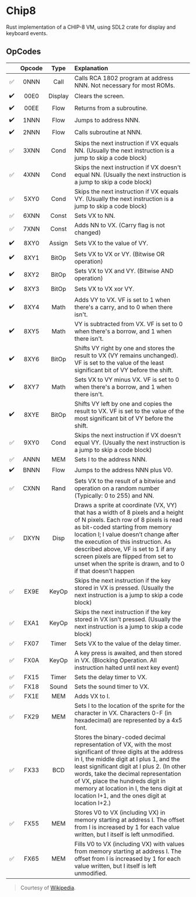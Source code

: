 # Chip8

Rust implementation of a CHIP-8 VM, using SDL2 crate for display and keyboard events.

## OpCodes

|                    | Opcode |  Type   | Explanation                                                                                                                                                                                                                                                                                                                                                                             |
| :----------------: | :----: | :-----: | :-------------------------------------------------------------------------------------------------------------------------------------------------------------------------------------------------------------------------------------------------------------------------------------------------------------------------------------------------------------------------------------- |
| :white_check_mark: |  0NNN  |  Call   | Calls RCA 1802 program at address NNN. Not necessary for most ROMs.                                                                                                                                                                                                                                                                                                                     |
| :heavy_check_mark: |  00E0  | Display | Clears the screen.                                                                                                                                                                                                                                                                                                                                                                      |
| :heavy_check_mark: |  00EE  |  Flow   | Returns from a subroutine.                                                                                                                                                                                                                                                                                                                                                              |
| :heavy_check_mark: |  1NNN  |  Flow   | Jumps to address NNN.                                                                                                                                                                                                                                                                                                                                                                   |
| :heavy_check_mark: |  2NNN  |  Flow   | Calls subroutine at NNN.                                                                                                                                                                                                                                                                                                                                                                |
| :white_check_mark: |  3XNN  |  Cond   | Skips the next instruction if VX equals NN. (Usually the next instruction is a jump to skip a code block)                                                                                                                                                                                                                                                                               |
| :white_check_mark: |  4XNN  |  Cond   | Skips the next instruction if VX doesn't equal NN. (Usually the next instruction is a jump to skip a code block)                                                                                                                                                                                                                                                                        |
| :white_check_mark: |  5XY0  |  Cond   | Skips the next instruction if VX equals VY. (Usually the next instruction is a jump to skip a code block)                                                                                                                                                                                                                                                                               |
| :white_check_mark: |  6XNN  |  Const  | Sets VX to NN.                                                                                                                                                                                                                                                                                                                                                                          |
| :white_check_mark: |  7XNN  |  Const  | Adds NN to VX. (Carry flag is not changed)                                                                                                                                                                                                                                                                                                                                              |
| :heavy_check_mark: |  8XY0  | Assign  | Sets VX to the value of VY.                                                                                                                                                                                                                                                                                                                                                             |
| :heavy_check_mark: |  8XY1  |  BitOp  | Sets VX to VX or VY. (Bitwise OR operation)                                                                                                                                                                                                                                                                                                                                             |
| :heavy_check_mark: |  8XY2  |  BitOp  | Sets VX to VX and VY. (Bitwise AND operation)                                                                                                                                                                                                                                                                                                                                           |
| :heavy_check_mark: |  8XY3  |  BitOp  | Sets VX to VX xor VY.                                                                                                                                                                                                                                                                                                                                                                   |
| :heavy_check_mark: |  8XY4  |  Math   | Adds VY to VX. VF is set to 1 when there's a carry, and to 0 when there isn't.                                                                                                                                                                                                                                                                                                          |
| :heavy_check_mark: |  8XY5  |  Math   | VY is subtracted from VX. VF is set to 0 when there's a borrow, and 1 when there isn't.                                                                                                                                                                                                                                                                                                 |
| :heavy_check_mark: |  8XY6  |  BitOp  | Shifts VY right by one and stores the result to VX (VY remains unchanged). VF is set to the value of the least significant bit of VY before the shift.                                                                                                                                                                                                                                  |
| :heavy_check_mark: |  8XY7  |  Math   | Sets VX to VY minus VX. VF is set to 0 when there's a borrow, and 1 when there isn't.                                                                                                                                                                                                                                                                                                   |
| :heavy_check_mark: |  8XYE  |  BitOp  | Shifts VY left by one and copies the result to VX. VF is set to the value of the most significant bit of VY before the shift.                                                                                                                                                                                                                                                           |
| :white_check_mark: |  9XY0  |  Cond   | Skips the next instruction if VX doesn't equal VY. (Usually the next instruction is a jump to skip a code block)                                                                                                                                                                                                                                                                        |
| :white_check_mark: |  ANNN  |   MEM   | Sets I to the address NNN.                                                                                                                                                                                                                                                                                                                                                              |
| :heavy_check_mark: |  BNNN  |  Flow   | Jumps to the address NNN plus V0.                                                                                                                                                                                                                                                                                                                                                       |
| :white_check_mark: |  CXNN  |  Rand   | Sets VX to the result of a bitwise and operation on a random number (Typically: 0 to 255) and NN.                                                                                                                                                                                                                                                                                       |
| :white_check_mark: |  DXYN  |  Disp   | Draws a sprite at coordinate (VX, VY) that has a width of 8 pixels and a height of N pixels. Each row of 8 pixels is read as bit-coded starting from memory location I; I value doesn’t change after the execution of this instruction. As described above, VF is set to 1 if any screen pixels are flipped from set to unset when the sprite is drawn, and to 0 if that doesn’t happen |
| :white_check_mark: |  EX9E  |  KeyOp  | Skips the next instruction if the key stored in VX is pressed. (Usually the next instruction is a jump to skip a code block)                                                                                                                                                                                                                                                            |
| :white_check_mark: |  EXA1  |  KeyOp  | Skips the next instruction if the key stored in VX isn't pressed. (Usually the next instruction is a jump to skip a code block)                                                                                                                                                                                                                                                         |
| :white_check_mark: |  FX07  |  Timer  | Sets VX to the value of the delay timer.                                                                                                                                                                                                                                                                                                                                                |
| :white_check_mark: |  FX0A  |  KeyOp  | A key press is awaited, and then stored in VX. (Blocking Operation. All instruction halted until next key event)                                                                                                                                                                                                                                                                        |
| :white_check_mark: |  FX15  |  Timer  | Sets the delay timer to VX.                                                                                                                                                                                                                                                                                                                                                             |
| :white_check_mark: |  FX18  |  Sound  | Sets the sound timer to VX.                                                                                                                                                                                                                                                                                                                                                             |
| :white_check_mark: |  FX1E  |   MEM   | Adds VX to I.                                                                                                                                                                                                                                                                                                                                                                           |
| :white_check_mark: |  FX29  |   MEM   | Sets I to the location of the sprite for the character in VX. Characters 0-F (in hexadecimal) are represented by a 4x5 font.                                                                                                                                                                                                                                                            |
| :white_check_mark: |  FX33  |   BCD   | Stores the binary-coded decimal representation of VX, with the most significant of three digits at the address in I, the middle digit at I plus 1, and the least significant digit at I plus 2. (In other words, take the decimal representation of VX, place the hundreds digit in memory at location in I, the tens digit at location I+1, and the ones digit at location I+2.)       |
| :white_check_mark: |  FX55  |   MEM   | Stores V0 to VX (including VX) in memory starting at address I. The offset from I is increased by 1 for each value written, but I itself is left unmodified.                                                                                                                                                                                                                            |
| :white_check_mark: |  FX65  |   MEM   | Fills V0 to VX (including VX) with values from memory starting at address I. The offset from I is increased by 1 for each value written, but I itself is left unmodified.                                                                                                                                                                                                               |

> Courtesy of [Wikipedia](https://en.wikipedia.org/wiki/CHIP-8).

